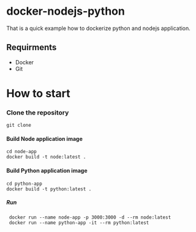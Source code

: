 # docker-nodejs-python
That is a quick example how to dockerize python and nodejs application. 

## Requirments 
* Docker
* Git


# How to start
### Clone the repository

    git clone 
    
#### Build Node application image
    cd node-app
    docker build -t node:latest .
    
#### Build Python application image
    cd python-app
    docker build -t python:latest .
    
 ##### Run
     docker run --name node-app -p 3000:3000 -d --rm node:latest
     docker run --name python-app -it --rm python:latest

